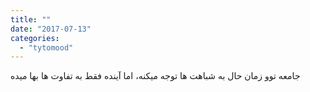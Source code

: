 ```yaml
---
title: ""
date: "2017-07-13"
categories: 
  - "tytomood"
---
```


جامعه توو زمان حال به شباهت ها توجه میکنه، اما آینده فقط به تفاوت ها بها میده
